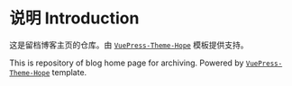 # 说明 Introduction

这是留档博客主页的仓库。由 [`VuePress-Theme-Hope`](https://theme-hope.vuejs.press/zh/) 模板提供支持。

This is repository of blog home page for archiving. Powered by [`VuePress-Theme-Hope`](https://theme-hope.vuejs.press/) template.